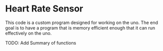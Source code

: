 # Heart Rate Sensor

This code is a custom program designed for working on the uno. The end goal is to have a program that is memory efficient enough that it can run effectively on the uno.

TODO:
Add Summary of functions